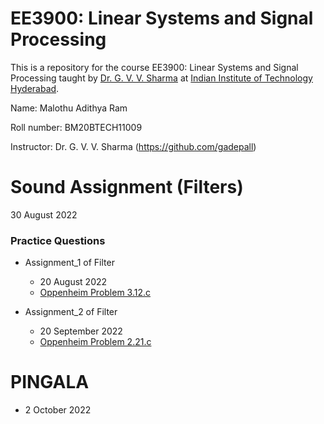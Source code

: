 # EE3900: Linear Systems and Signal Processing
This is a repository for the course EE3900: Linear Systems and Signal Processing taught by [Dr. G. V. V. Sharma](https://www.iith.ac.in/~gadepall/) at [Indian Institute of Technology Hyderabad](https://iith.ac.in/).

Name: Malothu Adithya Ram

Roll number: BM20BTECH11009

Instructor: Dr. G. V. V. Sharma (https://github.com/gadepall)


# Sound Assignment (Filters)
30 August 2022

### Practice Questions
  
  - Assignment_1 of Filter
    - 20 August 2022
    - [Oppenheim Problem 3.12.c](https://research.iaun.ac.ir/pd/naghsh/pdfs/UploadFile_2230.pdf#page=130)
   
  - Assignment_2 of Filter
    - 20 September 2022
    - [Oppenheim Problem 2.21.c](https://research.iaun.ac.ir/pd/naghsh/pdfs/UploadFile_2230.pdf#page=76)

# PINGALA
  - 2 October 2022
